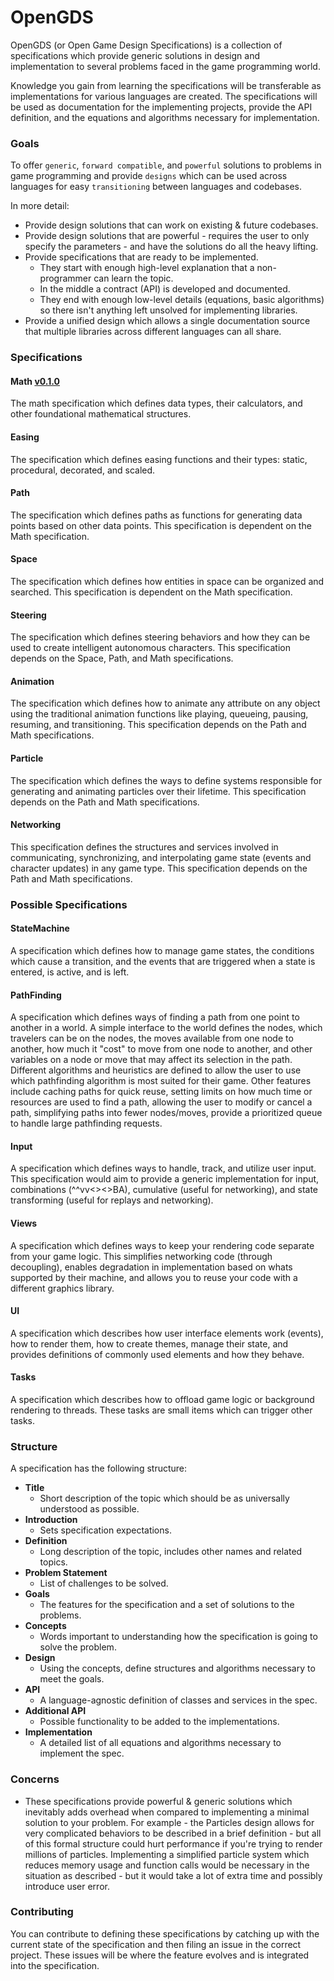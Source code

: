 # OpenGDS

OpenGDS (or Open Game Design Specifications) is a collection of specifications which provide generic solutions in design and implementation to several problems faced in the game programming world.

Knowledge you gain from learning the specifications will be transferable as implementations for various languages are created. The specifications will be used as documentation for the implementing projects, provide the API definition, and the equations and algorithms necessary for implementation.

### Goals

To offer `generic`, `forward compatible`, and `powerful` solutions to problems in game programming and provide `designs` which can be used across languages for easy `transitioning` between languages and codebases.

In more detail:

- Provide design solutions that can work on existing & future codebases.
- Provide design solutions that are powerful - requires the user to only specify the parameters - and have the solutions do all the heavy lifting.
- Provide specifications that are ready to be implemented.
  - They start with enough high-level explanation that a non-programmer can learn the topic.
  - In the middle a contract (API) is developed and documented.
  - They end with enough low-level details (equations, basic algorithms) so there isn't anything left unsolved for implementing libraries.
- Provide a unified design which allows a single documentation source that multiple libraries across different languages can all share.

### Specifications

#### Math [v0.1.0](Math.md)

The math specification which defines data types, their calculators, and other foundational mathematical structures.

#### Easing

The specification which defines easing functions and their types: static, procedural, decorated, and scaled.

#### Path

The specification which defines paths as functions for generating data points based on other data points. This specification is dependent on the Math specification.

#### Space

The specification which defines how entities in space can be organized and searched. This specification is dependent on the Math specification.

#### Steering

The specification which defines steering behaviors and how they can be used to create intelligent autonomous characters. This specification depends on the Space, Path, and Math specifications.

#### Animation

The specification which defines how to animate any attribute on any object using the traditional animation functions like playing, queueing, pausing, resuming, and transitioning. This specification depends on the Path and Math specifications.

#### Particle

The specification which defines the ways to define systems responsible for generating and animating particles over their lifetime. This specification depends on the Path and Math specifications.

#### Networking

This specification defines the structures and services involved in communicating, synchronizing, and interpolating game state (events and character updates) in any game type. This specification depends on the Path and Math specifications.

### Possible Specifications

#### StateMachine

A specification which defines how to manage game states, the conditions which cause a transition, and the events that are triggered when a state is entered, is active, and is left.

#### PathFinding

A specification which defines ways of finding a path from one point to another in a world. A simple interface to the world defines the nodes, which travelers can be on the nodes, the moves available from one node to another, how much it "cost" to move from one node to another, and other variables on a node or move that may affect its selection in the path. Different algorithms and heuristics are defined to allow the user to use which pathfinding algorithm is most suited for their game. Other features include caching paths for quick reuse, setting limits on how much time or resources are used to find a path, allowing the user to modify or cancel a path, simplifying paths into fewer nodes/moves, provide a  prioritized queue to handle large pathfinding requests.

#### Input

A specification which defines ways to handle, track, and utilize user input. This specification would aim to provide a generic implementation for input, combinations (^^vv<><>BA), cumulative (useful for networking), and state transforming (useful for replays and networking).

#### Views

A specification which defines ways to keep your rendering code separate from your game logic. This simplifies networking code (through decoupling), enables degradation in implementation based on whats supported by their machine, and allows you to reuse your code with a different graphics library.

#### UI

A specification which describes how user interface elements work (events), how to render them, how to create themes, manage their state, and provides definitions of commonly used elements and how they behave.

#### Tasks

A specification which describes how to offload game logic or background rendering to threads. These tasks are small items which can trigger other tasks.

### Structure

A specification has the following structure:

- **Title**
  - Short description of the topic which should be as universally understood as possible.
- **Introduction**
  - Sets specification expectations.
- **Definition**
  - Long description of the topic, includes other names and related topics.
- **Problem Statement**
  - List of challenges to be solved.
- **Goals**
  - The features for the specification and a set of solutions to the problems.
- **Concepts**
  - Words important to understanding how the specification is going to solve the problem.
- **Design**
  - Using the concepts, define structures and algorithms necessary to meet the goals.
- **API**
  - A language-agnostic definition of classes and services in the spec.
- **Additional API**
  - Possible functionality to be added to the implementations.
- **Implementation**
  - A detailed list of all equations and algorithms necessary to implement the spec.

### Concerns

- These specifications provide powerful & generic solutions which inevitably adds overhead when compared to implementing a minimal solution to your problem. For example - the Particles design allows for very complicated behaviors to be described in a brief definition - but all of this formal structure could hurt performance if you're trying to render millions of particles. Implementing a simplified particle system which reduces memory usage and function calls would be necessary in the situation as described - but it would take a lot of extra time and possibly introduce user error.

### Contributing

You can contribute to defining these specifications by catching up with the current state of the specification and then filing an issue in the correct project. These issues will be where the feature evolves and is integrated into the specification.
